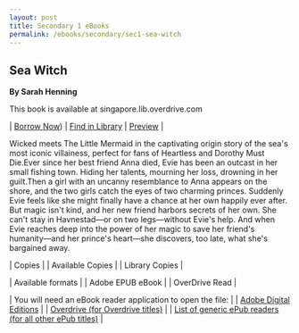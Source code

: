 ```yaml
---
layout: post
title: Secondary 1 eBooks
permalink: /ebooks/secondary/sec1-sea-witch
---
```



## **Sea Witch**
**By Sarah Henning**

This book is available at singapore.lib.overdrive.com

| [Borrow Now](https://nlb.overdrive.com/media/10c03215-435c-4eea-ad0b-013f7b1eb391)) | [Find in Library](https://search.nlb.gov.sg/Search?query=&titlequery=Sea+Witch&creatorquery=Sarah+Henning&publisherquery=&subjectquery=&cont=book&mode=advanced) | [Preview]() |

Wicked meets The Little Mermaid in the captivating origin story of the sea's most iconic villainess, perfect for fans of Heartless and Dorothy Must Die.Ever since her best friend Anna died, Evie has been an outcast in her small fishing town. Hiding her talents, mourning her loss, drowning in her guilt.Then a girl with an uncanny resemblance to Anna appears on the shore, and the two girls catch the eyes of two charming princes. Suddenly Evie feels like she might finally have a chance at her own happily ever after. But magic isn't kind, and her new friend harbors secrets of her own. She can't stay in Havnestad—or on two legs—without Evie's help. And when Evie reaches deep into the power of her magic to save her friend's humanity—and her prince's heart—she discovers, too late, what she's bargained away.

| Copies | 
| Available Copies |
| Library Copies |

| Available formats |
| Adobe EPUB eBook  |
| OverDrive Read    |

| You will need an eBook reader application to open the file: |
| [Adobe Digital Editions](http://www.adobe.com/products/digitaleditions/) |
| [Overdrive (for Overdrive titles)](http://app.overdrive.com/) |
| [List of generic ePub readers (for all other ePub titles)](http://eresources.nlb.gov.sg/Main/Help/EPUB) |